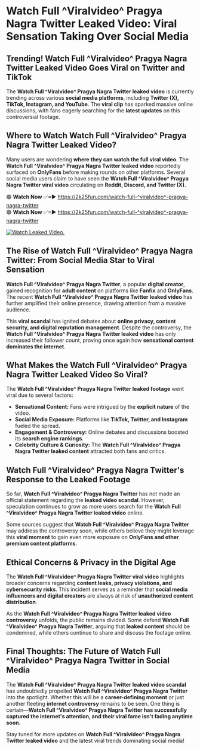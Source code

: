 # Watch Full ^Viralvideo^ Pragya Nagra Twitter Leaked Video: Viral Sensation Taking Over Social Media

## **Trending! Watch Full ^Viralvideo^ Pragya Nagra Twitter Leaked Video Goes Viral on Twitter and TikTok**
The **Watch Full ^Viralvideo^ Pragya Nagra Twitter leaked video** is currently trending across various **social media platforms**, including **Twitter (X), TikTok, Instagram, and YouTube**. The **viral clip** has sparked massive online discussions, with fans eagerly searching for the **latest updates** on this controversial footage.

## **Where to Watch Watch Full ^Viralvideo^ Pragya Nagra Twitter Leaked Video?**
Many users are wondering **where they can watch the full viral video**. The **Watch Full ^Viralvideo^ Pragya Nagra Twitter leaked video** reportedly surfaced on **OnlyFans** before making rounds on other platforms. Several social media users claim to have seen the **Watch Full ^Viralvideo^ Pragya Nagra Twitter viral video** circulating on **Reddit, Discord, and Twitter (X).**

🟢 **Watch Now** ✅=► https://2k25fun.com/watch-full-^viralvideo^-pragya-nagra-twitter  
🟢 **Watch Now** ✅=► https://2k25fun.com/watch-full-^viralvideo^-pragya-nagra-twitter  

[![Watch Leaked Video.](https://miro.medium.com/v2/resize:fit:828/format:webp/1*cilzJN44JGOrTw9NJCrNHA.gif "Watch Leaked Video")](https://2k25fun.com/watch-full-^viralvideo^-pragya-nagra-twitter)

## **The Rise of Watch Full ^Viralvideo^ Pragya Nagra Twitter: From Social Media Star to Viral Sensation**
**Watch Full ^Viralvideo^ Pragya Nagra Twitter**, a popular **digital creator**, gained recognition for **adult content** on platforms like **Fanfix** and **OnlyFans**. The recent **Watch Full ^Viralvideo^ Pragya Nagra Twitter leaked video** has further amplified their online presence, drawing attention from a massive audience.

This **viral scandal** has ignited debates about **online privacy, content security, and digital reputation management**. Despite the controversy, the **Watch Full ^Viralvideo^ Pragya Nagra Twitter leaked video** has only increased their follower count, proving once again how **sensational content dominates the internet**.

## **What Makes the Watch Full ^Viralvideo^ Pragya Nagra Twitter Leaked Video So Viral?**
The **Watch Full ^Viralvideo^ Pragya Nagra Twitter leaked footage** went viral due to several factors:
- **Sensational Content:** Fans were intrigued by the **explicit nature** of the video.
- **Social Media Exposure:** Platforms like **TikTok, Twitter, and Instagram** fueled the spread.
- **Engagement & Controversy:** Online debates and discussions boosted its **search engine rankings**.
- **Celebrity Culture & Curiosity:** The **Watch Full ^Viralvideo^ Pragya Nagra Twitter leaked content** attracted both fans and critics.

## **Watch Full ^Viralvideo^ Pragya Nagra Twitter's Response to the Leaked Footage**
So far, **Watch Full ^Viralvideo^ Pragya Nagra Twitter** has not made an official statement regarding the **leaked video scandal**. However, speculation continues to grow as more users search for the **Watch Full ^Viralvideo^ Pragya Nagra Twitter leaked video** online.

Some sources suggest that **Watch Full ^Viralvideo^ Pragya Nagra Twitter** may address the controversy soon, while others believe they might leverage this **viral moment** to gain even more exposure on **OnlyFans and other premium content platforms**.

## **Ethical Concerns & Privacy in the Digital Age**
The **Watch Full ^Viralvideo^ Pragya Nagra Twitter viral video** highlights broader concerns regarding **content leaks, privacy violations, and cybersecurity risks**. This incident serves as a reminder that **social media influencers and digital creators** are always at risk of **unauthorized content distribution**.

As the **Watch Full ^Viralvideo^ Pragya Nagra Twitter leaked video controversy** unfolds, the public remains divided. Some defend **Watch Full ^Viralvideo^ Pragya Nagra Twitter**, arguing that **leaked content** should be condemned, while others continue to share and discuss the footage online.

## **Final Thoughts: The Future of Watch Full ^Viralvideo^ Pragya Nagra Twitter in Social Media**
The **Watch Full ^Viralvideo^ Pragya Nagra Twitter leaked video scandal** has undoubtedly propelled **Watch Full ^Viralvideo^ Pragya Nagra Twitter** into the spotlight. Whether this will be a **career-defining moment** or just another fleeting **internet controversy** remains to be seen. One thing is certain—**Watch Full ^Viralvideo^ Pragya Nagra Twitter has successfully captured the internet's attention, and their viral fame isn't fading anytime soon.**

Stay tuned for more updates on **Watch Full ^Viralvideo^ Pragya Nagra Twitter leaked video** and the latest viral trends dominating social media!